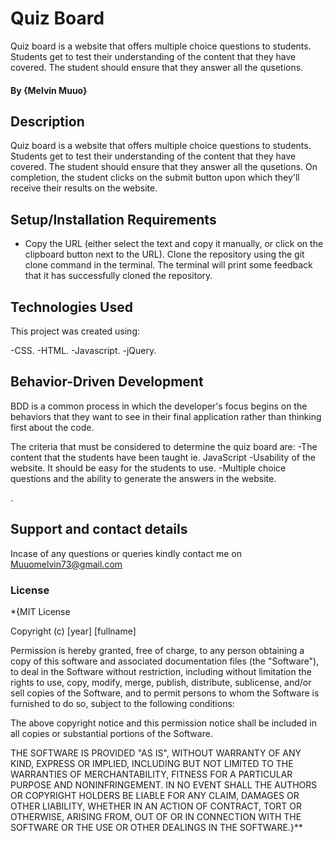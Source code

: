 # Quiz Board
Quiz board is a website that offers multiple choice questions to students. Students get to test their understanding of the content that they have covered. The student should ensure that they answer all the qusetions.
#### By **{Melvin Muuo}**
## Description
Quiz board is a website that offers multiple choice questions to students. Students get to test their understanding of the content that they have covered. The student should ensure that they answer all the qusetions.
On completion, the student clicks on the submit button upon which they'll receive their results on the website.
## Setup/Installation Requirements
*  Copy the URL (either select the text and copy it manually, or click on the clipboard button next to the URL). Clone the repository using the git clone command in the terminal. The terminal will print some feedback that it has successfully cloned the repository.
 
## Technologies Used
This project was created using:

  -CSS.
  -HTML.
  -Javascript.
  -jQuery.
## Behavior-Driven Development 
BDD is a common process in which the developer's focus begins on the behaviors that they want to see in their final application rather than thinking first about the code.

The criteria that must be considered to determine the quiz board are:
  -The content that the students have been taught ie. JavaScript
  -Usability of the website. It should be easy for the students to use.
  -Multiple choice questions and the ability to generate the answers in the website.
  
  .
## Support and contact details
Incase of any questions or queries kindly contact me on Muuomelvin73@gmail.com
### License
*{MIT License

Copyright (c) [year] [fullname]

Permission is hereby granted, free of charge, to any person obtaining a copy
of this software and associated documentation files (the "Software"), to deal
in the Software without restriction, including without limitation the rights
to use, copy, modify, merge, publish, distribute, sublicense, and/or sell
copies of the Software, and to permit persons to whom the Software is
furnished to do so, subject to the following conditions:

The above copyright notice and this permission notice shall be included in all
copies or substantial portions of the Software.

THE SOFTWARE IS PROVIDED "AS IS", WITHOUT WARRANTY OF ANY KIND, EXPRESS OR
IMPLIED, INCLUDING BUT NOT LIMITED TO THE WARRANTIES OF MERCHANTABILITY,
FITNESS FOR A PARTICULAR PURPOSE AND NONINFRINGEMENT. IN NO EVENT SHALL THE
AUTHORS OR COPYRIGHT HOLDERS BE LIABLE FOR ANY CLAIM, DAMAGES OR OTHER
LIABILITY, WHETHER IN AN ACTION OF CONTRACT, TORT OR OTHERWISE, ARISING FROM,
OUT OF OR IN CONNECTION WITH THE SOFTWARE OR THE USE OR OTHER DEALINGS IN THE
SOFTWARE.}**
